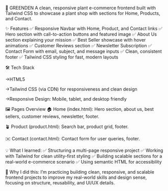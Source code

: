 🌿 GREENDEN
A clean, responsive plant e-commerce frontend built with Tailwind CSS to showcase a plant shop with sections for Home, Products, and Contact.

✨ Features
✅ Responsive Navbar with Home, Product, and Contact links
✅ Hero section with call-to-action buttons and featured image
✅ About Us section explaining your mission
✅ Best Seller showcase with hover animations
✅ Customer Reviews section
✅ Newsletter Subscription
✅ Contact Form with email, subject, and message inputs
✅ Clean, consistent footer
✅ Tailwind CSS styling for fast, modern layouts

🛠️ Tech Stack

->HTML5

->Tailwind CSS (via CDN) for responsiveness and clean design

->Responsive Design: Mobile, tablet, and desktop friendly


🖼️ Pages Overview
🏠 Home (index.html): Hero section, about us, best sellers, customer reviews, newsletter, footer.

🪴 Product (product.html): Search bar, product grid, footer.

✉️ Contact (contact.html): Contact form for user queries, footer.

💡 What I learned:
✅ Structuring a multi-page responsive project
✅ Working with Tailwind for clean utility-first styling
✅ Building scalable sections for a real-world e-commerce scenario
✅ Using semantic HTML for accessibility

🌻 Why I did this:
I’m practicing building clean, responsive, and scalable frontend projects to improve my real-world skills and design sense, focusing on structure, reusability, and UI/UX details.
